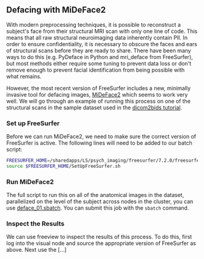 ## Defacing with MiDeFace2
With modern preprocessing techniques, it is possible to reconstruct a subject's face from their structural MRI scan with only one line of code. This means that all raw structural neuroimaging data inherently contain PII. In order to ensure confidentiality, it is necessary to obscure the faces and ears of structural scans before they are ready to share. There have been many ways to do this (e.g. PyDeface in Python and mri_deface from FreeSurfer), but most methods either require some tuning to prevent data loss or don't remove enough to prevent facial identification from being possible with what remains. 

However, the most recent version of FreeSurfer includes a new, minimally invasive tool for defacing images, [MiDeFace2](https://surfer.nmr.mgh.harvard.edu/fswiki/MiDeFace2) which seems to work very well. We will go through an example of running this process on one of the structural scans in the sample dataset used in the [dicom2bids tutorial](). 

### Set up FreeSurfer
Before we can run MiDeFace2, we need to make sure the correct version of FreeSurfer is active. The following lines will need to be added to our batch script:

```bash
FREESURFER_HOME=/sharedapps/LS/psych_imaging/freesurfer/7.2.0/freesurfer
source $FREESURFER_HOME/SetUpFreeSurfer.sh
```

### Run MiDeFace2
The full script to run this on all of the anatomical images in the dataset, parallelized on the level of the subject across nodes in the cluster, you can use [deface_01.sbatch](./deface_01.sbatch). You can submit this job with the `sbatch` command.

### Inspect the Results
We can use freeview to inspect the results of this process. To do this, first log into the visual node and source the appropriate version of FreeSurfer as above. Next use the [...]